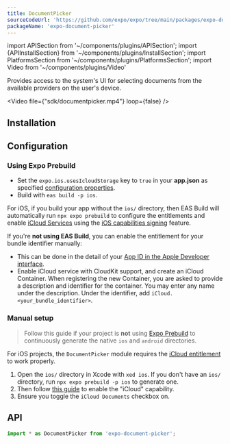 ```yaml
---
title: DocumentPicker
sourceCodeUrl: 'https://github.com/expo/expo/tree/main/packages/expo-document-picker'
packageName: 'expo-document-picker'
---
```


import APISection from '~/components/plugins/APISection';
import {APIInstallSection} from '~/components/plugins/InstallSection';
import PlatformsSection from '~/components/plugins/PlatformsSection';
import Video from '~/components/plugins/Video'

Provides access to the system's UI for selecting documents from the available providers on the user's device.

<Video file={"sdk/documentpicker.mp4"} loop={false} />

<PlatformsSection android emulator ios simulator web />

## Installation

<APIInstallSection />

## Configuration

### Using Expo Prebuild

- Set the `expo.ios.usesIcloudStorage` key to `true` in your **app.json** as specified [configuration properties](/versions/latest/config/app/#usesicloudstorage).
- Build with `eas build -p ios`.

For iOS, if you build your app without the `ios/` directory, then EAS Build will automatically run `npx expo prebuild` to configure the entitlements and enable [iCloud Services][icloud-entitlement] using the [iOS capabilities signing](/build-reference/ios-capabilities) feature.

If you're **not using EAS Build**, you can enable the entitlement for your bundle identifier manually:

- This can be done in the detail of your [App ID in the Apple Developer interface](https://developer.apple.com/account/resources/identifiers/list).
- Enable iCloud service with CloudKit support, and create an iCloud Container. When registering the new Container, you are asked to provide a description and identifier for the container. You may enter any name under the description. Under the identifier, add `iCloud.<your_bundle_identifier>`.

### Manual setup

> Follow this guide if your project is **not** using [Expo Prebuild](/workflow/prebuild) to continuously generate the native `ios` and `android` directories.

For iOS projects, the `DocumentPicker` module requires the [iCloud entitlement][icloud-entitlement] to work properly.

1. Open the `ios/` directory in Xcode with `xed ios`. If you don't have an `ios/` directory, run `npx expo prebuild -p ios` to generate one.
2. Then follow [this guide][apple-enable-capability] to enable the "iCloud" capability.
3. Ensure you toggle the `iCloud Documents` checkbox on.

[apple-enable-capability]: https://help.apple.com/xcode/mac/current/#/dev88ff319e7
[icloud-entitlement]: https://developer.apple.com/documentation/bundleresources/entitlements/com_apple_developer_icloud-services

## API

```js
import * as DocumentPicker from 'expo-document-picker';
```

<APISection packageName="expo-document-picker" apiName="DocumentPicker" />
